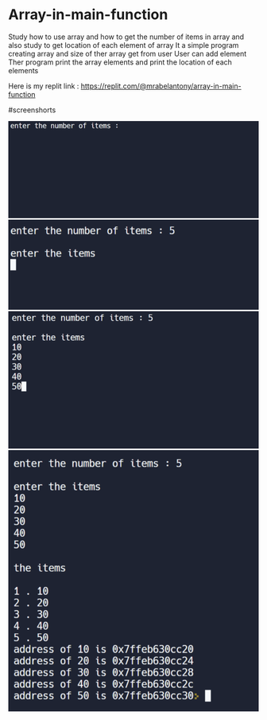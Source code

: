 # Array-in-main-function
Study how to use array and how to get the number of items in array and also study to get location of each element of array
It a simple program creating array and size of ther array get from user 
User can add element 
Ther program print the array elements and print the location of each elements


Here is my replit link : https://replit.com/@mrabelantony/array-in-main-function


#screenshorts

![Capture1](/ScreenShot/1.png)
![Capture1](/ScreenShot/2.png)
![Capture1](/ScreenShot/3.png)
![Capture1](/ScreenShot/4.png)

